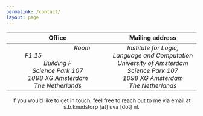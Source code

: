 ```yaml
---
permalink: /contact/
layout: page
---
```


| Office | Mailing address |
| :---: | :---: |
| &nbsp;&nbsp;&nbsp;&nbsp;&nbsp;&nbsp;&nbsp;&nbsp;&nbsp;&nbsp;&nbsp;&nbsp;&nbsp;&nbsp;&nbsp;&nbsp;&nbsp;&nbsp;&nbsp;&nbsp;&nbsp;&nbsp;&nbsp;&nbsp;&nbsp;&nbsp;&nbsp;&nbsp;&nbsp;&nbsp;*Room F1.15*&nbsp;&nbsp;&nbsp;&nbsp;&nbsp;&nbsp;&nbsp;&nbsp;&nbsp;&nbsp;&nbsp;&nbsp;&nbsp;&nbsp;&nbsp;&nbsp;&nbsp;&nbsp;&nbsp;&nbsp;&nbsp;&nbsp;&nbsp;&nbsp;&nbsp;&nbsp;&nbsp;&nbsp;&nbsp;&nbsp;<br /> *Building F*<br /> *Science Park 107*<br /> *1098 XG Amsterdam*<br /> *The Netherlands* | *Institute for Logic, Language and Computation*<br /> *University of Amsterdam*<br /> *Science Park 107*<br /> *1098 XG Amsterdam*<br /> *The Netherlands* |

<p style="text-align: center;">If you would like to get in touch, feel free to reach out to me via email at s.b.knudstorp [at] uva [dot] nl.</p>

